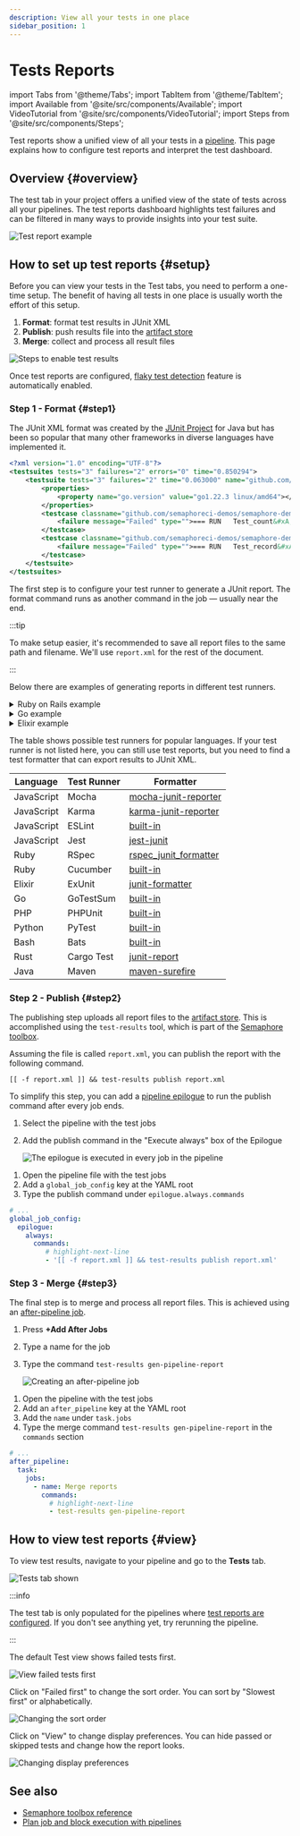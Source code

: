 ```yaml
---
description: View all your tests in one place
sidebar_position: 1
---
```


# Tests Reports

import Tabs from '@theme/Tabs';
import TabItem from '@theme/TabItem';
import Available from '@site/src/components/Available';
import VideoTutorial from '@site/src/components/VideoTutorial';
import Steps from '@site/src/components/Steps';

<VideoTutorial title="How to set up test reports" src="https://www.youtube.com/embed/9L0Z9xcKiYU?si=IdSsYfGLU7btYVwq" />

Test reports show a unified view of all your tests in a [pipeline](../pipelines). This page explains how to configure test reports and interpret the test dashboard.

## Overview {#overview}

The test tab in your project offers a unified view of the state of tests across all your pipelines. The test reports dashboard highlights test failures and can be filtered in many ways to provide insights into your test suite.

![Test report example](./img/test-reports-tab.jpg)

## How to set up test reports {#setup}

Before you can view your tests in the Test tabs, you need to perform a one-time setup. The benefit of having all tests in one place is usually worth the effort of this setup.

1. **Format**: format test results in JUnit XML
2. **Publish**: push results file into the [artifact store](../artifacts)
3. **Merge**: collect and process all result files

![Steps to enable test results](./img/test-reports-steps.jpg)

Once test reports are configured, [flaky test detection](../tests/flaky-tests) feature is automatically enabled.

### Step 1 - Format {#step1}

The JUnit XML format was created by the [JUnit Project](https://junit.org/junit5/) for Java but has been so popular that many other frameworks in diverse languages have implemented it. 

```xml title="Example JUnit Report (report.xml)"
<?xml version="1.0" encoding="UTF-8"?>
<testsuites tests="3" failures="2" errors="0" time="0.850294">
    <testsuite tests="3" failures="2" time="0.063000" name="github.com/semaphoreci-demos/semaphore-demo-go" timestamp="2024-05-27T22:14:24Z">
        <properties>
            <property name="go.version" value="go1.22.3 linux/amd64"></property>
        </properties>
        <testcase classname="github.com/semaphoreci-demos/semaphore-demo-go" name="Test_count" time="0.020000">
            <failure message="Failed" type="">=== RUN   Test_count&#xA;dial tcp [::1]:5432: connect: connection refused&#xA;dial tcp [::1]:5432: connect: connection refused&#xA;dial tcp [::1]:5432: connect: connection refused&#xA;dial tcp [::1]:5432: connect: connection refused&#xA;    main_test.go:84: Select query returned 0&#xA;dial tcp [::1]:5432: connect: connection refused&#xA;--- FAIL: Test_count (0.02s)&#xA;</failure>
        </testcase>
        <testcase classname="github.com/semaphoreci-demos/semaphore-demo-go" name="Test_record" time="0.000000">
            <failure message="Failed" type="">=== RUN   Test_record&#xA;dial tcp [::1]:5432: connect: connection refused&#xA;dial tcp [::1]:5432: connect: connection refused&#xA;Serving: /getdata&#xA;Served: &#xA;    main_test.go:144: Wrong server response!&#xA;dial tcp [::1]:5432: connect: connection refused&#xA;--- FAIL: Test_record (0.00s)&#xA;</failure>
        </testcase>
    </testsuite>
</testsuites>
```

The first step is to configure your test runner to generate a JUnit report. The format command runs as another command in the job — usually near the end. 

:::tip

To make setup easier, it's recommended to save all report files to the same path and filename. We'll use `report.xml` for the rest of the document.

:::

Below there are examples of generating reports in different test runners.

<details>
<summary>Ruby on Rails example</summary>
<div>

To generate JUnit reports on Ruby on Rails projects we need to add the [rspec_junit_formatter](https://github.com/sj26/rspec_junit_formatter) Gem:

```ruby title="Gemfile"

group :development, :test do
  # ...
 gem "rspec_junit_formatter"
end
```

After running `bundle install`, we need to tell RSpec to use the new formatter. We can do this by extending the `.rspec` configuration file:

```ruby title=".rspec"
--format RspecJunitFormatter
--out report.xml
--format documentation
```

Alternatively, we can change the configuration via command line arguments:

```shell
bundle exec rspec --format RspecJunitFormatter --out report.xml --format documentation
```

Either way should generate a `report.xml` file at the root of the project.

</div>
</details>

<details>
<summary>Go example</summary>
<div>

A project using [GoTestSum](https://github.com/gotestyourself/gotestsum) as the test runner can generate JUnit reports by `--junitfile` to the test command in the [job](../jobs):

```shell
checkout
go get .
go install gotest.tools/gotestsum
# highlight-next-line
gotestsum --junitfile report.xml
```

</div>
</details>

<details>
<summary>Elixir example</summary>
<div>

To generate JUnit reports for your Elixir project, follow these steps:

<Steps>

1. Add [junit-formatter](https://github.com/victorolinasc/junit-formatter) to your `mix.exs`

    ```elixir title="mix.exs"
    defp deps do
    [
        # ...
        {:junit_formatter, "~> 3.1", only: [:test]}
    ]
    end
    ```

2. Install the dependencies:

    ```shell
    mix deps.get
    ```

3. Extend your `config/test.exs`

    ```elixir title="config/test.exs"
    config :junit_formatter,
        report_dir: "/tmp",
        report_file: "report.xml", 
        print_report_file: true,
        include_filename?: true,
        prepend_project_name?: false,
        include_file_line?: true
    ```

4. Extend your `test/test_helper.exs`

    ```elixir title="test/test_helper.exs"
    ExUnit.configure(formatters: [JUnitFormatter, ExUnit.CLIFormatter])
    ExUnit.start()
    ```

5. Run the tests. This should generate `report.xml`

    ```shell
    mix test
    mv /tmp/report.xml .
    ```

</Steps>

</div>
</details>

The table shows possible test runners for popular languages. If your test runner is not listed here, you can still use test reports, but you need to find a test formatter that can export results to JUnit XML.


| Language   | Test Runner | Formatter                                                                                     |
| ---------- | ----------- | --------------------------------------------------------------------------------------------- |
| JavaScript | Mocha       | [mocha-junit-reporter](https://www.npmjs.com/package/mocha-junit-reporter)                    |
| JavaScript | Karma       | [karma-junit-reporter](https://www.npmjs.com/package/karma-junit-reporter)                    |
| JavaScript | ESLint      | [built-in](https://eslint.org/docs/user-guide/formatters/#junit)                              |
| JavaScript | Jest        | [jest-junit](https://www.npmjs.com/package/jest-junit)                                        |
| Ruby       | RSpec       | [rspec_junit_formatter](https://github.com/sj26/rspec_junit_formatter)                        |
| Ruby       | Cucumber    | [built-in](https://relishapp.com/cucumber/cucumber/docs/formatters/junit-output-formatter)    |
| Elixir     | ExUnit      | [junit-formatter](https://github.com/victorolinasc/junit-formatter)                           |
| Go         | GoTestSum   | [built-in](https://github.com/gotestyourself/gotestsum#junit-xml-output)                      |
| PHP        | PHPUnit     | [built-in](https://phpunit.readthedocs.io/en/9.5/textui.html?highlight=junit)                 |
| Python     | PyTest      | [built-in](https://docs.pytest.org/en/6.2.x/usage.html#creating-junitxml-format-files)        |
| Bash       | Bats        | [built-in](https://bats-core.readthedocs.io/en/latest/usage.html)                             |
| Rust       | Cargo Test  | [junit-report](https://crates.io/crates/junit-report)                                         |
| Java       | Maven       | [maven-surefire](https://maven.apache.org/surefire/maven-surefire-plugin/examples/junit.html) |


### Step 2 - Publish {#step2}

The publishing step uploads all report files to the [artifact store](../artifacts). This is accomplished using the `test-results` tool, which is part of the [Semaphore toolbox](../../reference/toolbox).

Assuming the file is called `report.xml`, you can publish the report with the following command.

```shell
[[ -f report.xml ]] && test-results publish report.xml
```

To simplify this step, you can add a [pipeline epilogue](../pipelines#settings) to run the publish command after every job ends.

<Tabs groupId="editor-yaml">
<TabItem value="editor" label="Editor">

<Steps>

1. Select the pipeline with the test jobs
2. Add the publish command in the "Execute always" box of the Epilogue

    ![The epilogue is executed in every job in the pipeline](./img/test-report-publish.jpg)

</Steps>

</TabItem>
<TabItem value="yaml" label="YAML">

<Steps>

1. Open the pipeline file with the test jobs
2. Add a `global_job_config` key at the YAML root
3. Type the publish command under `epilogue.always.commands`

</Steps>

```yaml title=".semaphore/semaphore.yml"
# ...
global_job_config:
  epilogue:
    always:
      commands:
         # highlight-next-line
         - '[[ -f report.xml ]] && test-results publish report.xml'
```

</TabItem>
</Tabs>

### Step 3 - Merge {#step3}

The final step is to merge and process all report files. This is achieved using an [after-pipeline job](../pipelines#after-pipeline-job).

<Tabs groupId="editor-yaml">
<TabItem value="editor" label="Editor">

<Steps>

1. Press **+Add After Jobs**
2. Type a name for the job
3. Type the command `test-results gen-pipeline-report`

    ![Creating an after-pipeline job](./img/test-report-after-pipeline-job.jpg)

</Steps>


</TabItem>
<TabItem value="yaml" label="YAML">

<Steps>

1. Open the pipeline with the test jobs
2. Add an `after_pipeline` key at the YAML root
3. Add the `name` under `task.jobs`
4. Type the merge command `test-results gen-pipeline-report` in the `commands` section

</Steps>

```yaml title=".semaphore/semaphore.yml"
# ...
after_pipeline:
  task:
    jobs:
      - name: Merge reports
        commands:
          # highlight-next-line
          - test-results gen-pipeline-report
```

</TabItem>
</Tabs>

## How to view test reports {#view}

To view test results, navigate to your pipeline and go to the **Tests** tab.

![Tests tab shown](./img/test-reports-tab-location.jpg)

:::info

The test tab is only populated for the pipelines where [test reports are configured](#setup). If you don't see anything yet, try rerunning the pipeline.

:::

The default Test view shows failed tests first.

![View failed tests first](./img/test-reports-failed.jpg)

Click on "Failed first" to change the sort order. You can sort by "Slowest first" or alphabetically.

![Changing the sort order](./img/test-reports-sort.jpg)

Click on "View" to change display preferences. You can hide passed or skipped tests and change how the report looks.

![Changing display preferences](./img/test-reports-display.jpg)

## See also

- [Semaphore toolbox reference](../../reference/toolbox)
- [Plan job and block execution with pipelines](../pipelines)